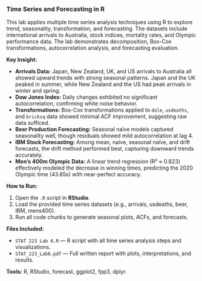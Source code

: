### Time Series and Forecasting in R

This lab applies multiple time series analysis techniques using R to explore trend, seasonality, transformation, and forecasting. The datasets include international arrivals to Australia, stock indices, mortality rates, and Olympic performance data. The lab demonstrates decomposition, Box-Cox transformations, autocorrelation analysis, and forecasting evaluation.

**Key Insight:**  
- **Arrivals Data:** Japan, New Zealand, UK, and US arrivals to Australia all showed upward trends with strong seasonal patterns. Japan and the UK peaked in summer, while New Zealand and the US had peak arrivals in winter and spring.  
- **Dow Jones Index:** Daily changes exhibited no significant autocorrelation, confirming white noise behavior.  
- **Transformations:** Box-Cox transformations applied to `dole`, `usdeaths`, and `bricksq` data showed minimal ACF improvement, suggesting raw data sufficed.  
- **Beer Production Forecasting:** Seasonal naïve models captured seasonality well, though residuals showed mild autocorrelation at lag 4.  
- **IBM Stock Forecasting:** Among mean, naïve, seasonal naïve, and drift forecasts, the drift method performed best, capturing downward trends accurately.  
- **Men’s 400m Olympic Data:** A linear trend regression (R² ≈ 0.823) effectively modeled the decrease in winning times, predicting the 2020 Olympic time (43.85s) with near-perfect accuracy.

**How to Run:**  
1. Open the `.R` script in **RStudio**.  
2. Load the provided time series datasets (e.g., arrivals, usdeaths, beer, IBM, mens400).  
3. Run all code chunks to generate seasonal plots, ACFs, and forecasts.

**Files Included:**  
- `STAT 223 Lab 6.R` — R script with all time series analysis steps and visualizations.  
- `STAT_223_Lab6.pdf` — Full written report with plots, interpretations, and results.

**Tools:** R, RStudio, forecast, ggplot2, fpp3, dplyr.
